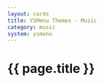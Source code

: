 ```yaml
---
layout: cards
title: YSMenu Themes - Music
category: music
system: ysmenu
---
```


# {{ page.title }}